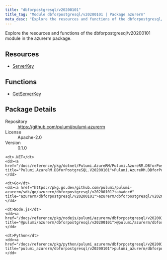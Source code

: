 ```yaml
---
title: "dbforpostgresql/v20200101"
title_tag: "Module dbforpostgresql/v20200101 | Package azurerm"
meta_desc: "Explore the resources and functions of the dbforpostgresql/v20200101 module in the azurerm package."
---
```


<!-- WARNING: this file was generated by Pulumi Docs Generator. -->
<!-- Do not edit by hand unless you're certain you know what you are doing! -->

Explore the resources and functions of the dbforpostgresql/v20200101 module in the azurerm package.

<h2 id="resources">Resources</h2>
<ul class="api">
    <li><a href="serverkey" title="ServerKey"><span class="symbol resource"></span>ServerKey</a></li>
</ul>

<h2 id="functions">Functions</h2>
<ul class="api">
    <li><a href="getserverkey" title="GetServerKey"><span class="symbol function"></span>GetServerKey</a></li>
</ul>

<h2 id="package-details">Package Details</h2>
<dl class="package-details">
	<dt>Repository</dt>
	<dd><a href="https://github.com/pulumi/pulumi-azurerm">https://github.com/pulumi/pulumi-azurerm</a></dd>
	<dt>License</dt>
	<dd>Apache-2.0</dd>
	<dt>Version</dt>
	<dd>0.1.0</dd>
</dl>



<dl class="tabular">

    <dt>.NET</dt>
    <dd><a href="/docs/reference/pkg/dotnet/Pulumi.AzureRM/Pulumi.AzureRM.DBforPostgreSQL.V20200101.html" title="Pulumi.AzureRM.DBforPostgreSQL.V20200101">Pulumi.AzureRM.DBforPostgreSQL.V20200101</a></dd>

    <dt>Go</dt>
    <dd><a href="https://pkg.go.dev/github.com/pulumi/pulumi-azurerm/sdk/go/azurerm/dbforpostgresql/v20200101?tab=doc#" title="azurerm/dbforpostgresql/v20200101">azurerm/dbforpostgresql/v20200101</a></dd>

    <dt>Node.js</dt>
    <dd><a href="/docs/reference/pkg/nodejs/pulumi/azurerm/dbforpostgresql/v20200101/#" title="@pulumi/azurerm/dbforpostgresql/v20200101">@pulumi/azurerm/dbforpostgresql/v20200101</a></dd>

    <dt>Python</dt>
    <dd><a href="/docs/reference/pkg/python/pulumi_azurerm/dbforpostgresql/v20200101" title="pulumi_azurerm/dbforpostgresql/v20200101">pulumi_azurerm/dbforpostgresql/v20200101</a></dd>

</dl>

